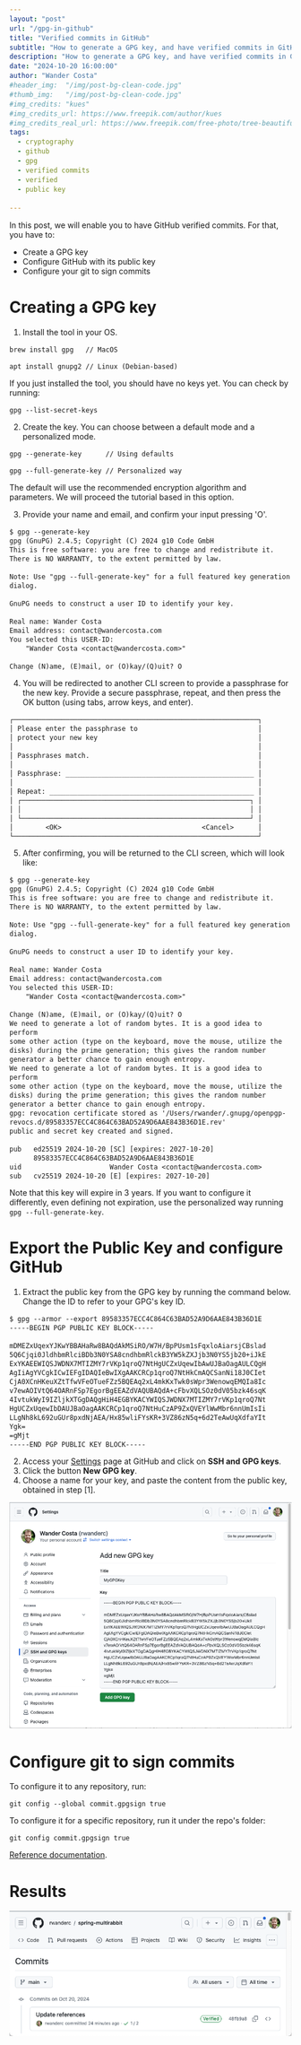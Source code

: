```yaml
---
layout: "post"
url: "/gpg-in-github"
title: "Verified commits in GitHub"
subtitle: "How to generate a GPG key, and have verified commits in GitHub"
description: "How to generate a GPG key, and have verified commits in GitHub"
date: "2024-10-20 16:00:00"
author: "Wander Costa"
#header_img:  "/img/post-bg-clean-code.jpg"
#thumb_img:   "/img/post-bg-clean-code.jpg"
#img_credits: "kues"
#img_credits_url: https://www.freepik.com/author/kues
#img_credits_real_url: https://www.freepik.com/free-photo/tree-beautiful-day_928890.htm
tags:
  - cryptography
  - github
  - gpg
  - verified commits
  - verified
  - public key

---
```


In this post, we will enable you to have GitHub verified commits. For that, you have to:

- Create a GPG key
- Configure GitHub with its public key
- Configure your git to sign commits

# Creating a GPG key

1. Install the tool in your OS.

```shell
brew install gpg   // MacOS
```

```shell
apt install gnupg2 // Linux (Debian-based)
```

If you just installed the tool, you should have no keys yet. You can check by running:

```shell
gpg --list-secret-keys
```

2. Create the key. You can choose between a default mode and a personalized mode.

```shell
gpg --generate-key      // Using defaults
```

```shell
gpg --full-generate-key // Personalized way
```

The default will use the recommended encryption algorithm and parameters. We will proceed the tutorial based in this
option.

3. Provide your name and email, and confirm your input pressing 'O'.

```shell
$ gpg --generate-key
gpg (GnuPG) 2.4.5; Copyright (C) 2024 g10 Code GmbH
This is free software: you are free to change and redistribute it.
There is NO WARRANTY, to the extent permitted by law.

Note: Use "gpg --full-generate-key" for a full featured key generation dialog.

GnuPG needs to construct a user ID to identify your key.

Real name: Wander Costa
Email address: contact@wandercosta.com
You selected this USER-ID:
    "Wander Costa <contact@wandercosta.com>"

Change (N)ame, (E)mail, or (O)kay/(Q)uit? O
```

4. You will be redirected to another CLI screen to provide a passphrase for the new key. Provide a secure passphrase,
   repeat, and then press the OK button (using tabs, arrow keys, and enter).

```shell
┌─────────────────────────────────────────────────────────────┐
│ Please enter the passphrase to                              │
│ protect your new key                                        │
│                                                             │
│ Passphrases match.                                          │
│                                                             │
│ Passphrase: _______________________________________________ │
│                                                             │
│ Repeat: ___________________________________________________ │
│ ┌─────────────────────────────────────────────────────────┐ │
│ │                                                         │ │
│ └─────────────────────────────────────────────────────────┘ │
│        <OK>                                   <Cancel>      │
└─────────────────────────────────────────────────────────────┘
```

5. After confirming, you will be returned to the CLI screen, which will look like:

```shell
$ gpg --generate-key
gpg (GnuPG) 2.4.5; Copyright (C) 2024 g10 Code GmbH
This is free software: you are free to change and redistribute it.
There is NO WARRANTY, to the extent permitted by law.

Note: Use "gpg --full-generate-key" for a full featured key generation dialog.

GnuPG needs to construct a user ID to identify your key.

Real name: Wander Costa
Email address: contact@wandercosta.com
You selected this USER-ID:
    "Wander Costa <contact@wandercosta.com>"

Change (N)ame, (E)mail, or (O)kay/(Q)uit? O
We need to generate a lot of random bytes. It is a good idea to perform
some other action (type on the keyboard, move the mouse, utilize the
disks) during the prime generation; this gives the random number
generator a better chance to gain enough entropy.
We need to generate a lot of random bytes. It is a good idea to perform
some other action (type on the keyboard, move the mouse, utilize the
disks) during the prime generation; this gives the random number
generator a better chance to gain enough entropy.
gpg: revocation certificate stored as '/Users/rwander/.gnupg/openpgp-revocs.d/89583357ECC4C864C63BAD52A9D6AAE843B36D1E.rev'
public and secret key created and signed.

pub   ed25519 2024-10-20 [SC] [expires: 2027-10-20]
      89583357ECC4C864C63BAD52A9D6AAE843B36D1E
uid                      Wander Costa <contact@wandercosta.com>
sub   cv25519 2024-10-20 [E] [expires: 2027-10-20]

```

Note that this key will expire in 3 years. If you want to configure it differently, even defining not expiration, use
the personalized way running `gpg --full-generate-key`.

# Export the Public Key and configure GitHub

1. Extract the public key from the GPG key by running the command below. Change the ID to refer to your GPG's key ID.

```shell
$ gpg --armor --export 89583357ECC4C864C63BAD52A9D6AAE843B36D1E
-----BEGIN PGP PUBLIC KEY BLOCK-----

mDMEZxUqexYJKwYBBAHaRw8BAQdAkMSiRO/W7H/BpPUsm1sFqxloAiarsjCBslad
5Q6Cjqi0JldhbmRlciBDb3N0YSA8cndhbmRlckB3YW5kZXJjb3N0YS5jb20+iJkE
ExYKAEEWIQSJWDNX7MTIZMY7rVKp1qroQ7NtHgUCZxUqewIbAwUJBaOagAULCQgH
AgIiAgYVCgkICwIEFgIDAQIeBwIXgAAKCRCp1qroQ7NtHkCmAQCSanNi18J0CIet
CjA0XCnHKeuXZtTfwVFeOTueFZz5BQEAq2xL4mkKxTwk0sWpr3WenowqEMQIa8Ic
v7ewAOIVtQ64OARnFSp7EgorBgEEAZdVAQUBAQdA+cFbvXQLSOz0dV05bzk46sqK
4IvtukWyI9IZljkXTGgDAQgHiH4EGBYKACYWIQSJWDNX7MTIZMY7rVKp1qroQ7Nt
HgUCZxUqewIbDAUJBaOagAAKCRCp1qroQ7NtHuCzAP9ZxQVEYlWwMbr6nnUmIsIi
LLgNh8kL692uGUr8pxdNjAEA/Hx85wliFYsKR+3VZ86zN5q+6d2TeAwUqXdfaYIt
Ygk=
=gMjt
-----END PGP PUBLIC KEY BLOCK-----
```

2. Access your [Settings](gh-settings) page at GitHub and click on **SSH and GPG keys**.
3. Click the button **New GPG key**.
4. Choose a name for your key, and paste the content from the public key, obtained in step [1].

![img/github-gpg-key-creation.png](/img/github-gpg-key-creation.png)

# Configure git to sign commits

To configure it to any repository, run:

```shell
git config --global commit.gpgsign true
```

To configure it for a specific repository, run it under the repo's folder:

```shell
git config commit.gpgsign true
```

[Reference documentation](gh-sign-doc).

# Results

![img/github-verified-commit.png](/img/github-verified-commit.png)

[gh-settings]: https://github.com/settings/profile

[gh-sign-doc]:
https://docs.github.com/en/authentication/managing-commit-signature-verification/signing-commits

[gpg-doc]: https://www.gnupg.org/documentation/manuals/gnupg24/gpg.1.html